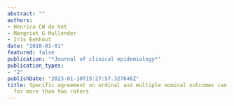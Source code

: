 ```yaml
---
abstract: ""
authors:
- Henrica CW de Vet
- Margriet G Mullender
- Iris Eekhout
date: "2018-01-01"
featured: false
publication: '*Journal of clinical epidemiology*'
publication_types:
- "2"
publishDate: "2023-01-10T15:27:57.327646Z"
title: Specific agreement on ordinal and multiple nominal outcomes can be calculated
  for more than two raters
---
```


